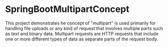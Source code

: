# SpringBootMultipartConcept
This project demonstrates he concept of "multipart" is used primarily for handling file uploads or any kind of request that involves multiple parts such as text and binary data. Multipart requests are HTTP requests that include one or more different types of data as separate parts of the request body.
